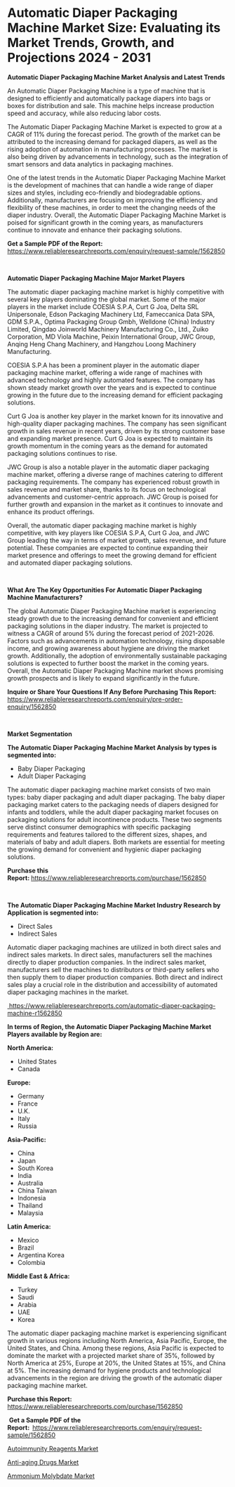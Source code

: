 <p><h1>Automatic Diaper Packaging Machine Market Size: Evaluating its Market Trends, Growth, and Projections 2024 - 2031</h1></p><p><strong>Automatic Diaper Packaging Machine Market Analysis and Latest Trends</strong></p>
<p><p>An Automatic Diaper Packaging Machine is a type of machine that is designed to efficiently and automatically package diapers into bags or boxes for distribution and sale. This machine helps increase production speed and accuracy, while also reducing labor costs.</p><p>The Automatic Diaper Packaging Machine Market is expected to grow at a CAGR of 11% during the forecast period. The growth of the market can be attributed to the increasing demand for packaged diapers, as well as the rising adoption of automation in manufacturing processes. The market is also being driven by advancements in technology, such as the integration of smart sensors and data analytics in packaging machines.</p><p>One of the latest trends in the Automatic Diaper Packaging Machine Market is the development of machines that can handle a wide range of diaper sizes and styles, including eco-friendly and biodegradable options. Additionally, manufacturers are focusing on improving the efficiency and flexibility of these machines, in order to meet the changing needs of the diaper industry. Overall, the Automatic Diaper Packaging Machine Market is poised for significant growth in the coming years, as manufacturers continue to innovate and enhance their packaging solutions.</p></p>
<p><strong>Get a Sample PDF of the Report:&nbsp;</strong> <a href="https://www.reliableresearchreports.com/enquiry/request-sample/1562850">https://www.reliableresearchreports.com/enquiry/request-sample/1562850</a></p>
<p>&nbsp;</p>
<p><strong>Automatic Diaper Packaging Machine Major Market Players</strong></p>
<p><p>The automatic diaper packaging machine market is highly competitive with several key players dominating the global market. Some of the major players in the market include COESIA S.P.A, Curt G Joa, Delta SRL Unipersonale, Edson Packaging Machinery Ltd, Fameccanica Data SPA, GDM S.P.A., Optima Packaging Group Gmbh, Welldone (China) Industry Limited, Qingdao Joinworld Machinery Manufacturing Co., Ltd., Zuiko Corporation, MD Viola Machine, Peixin International Group, JWC Group, Anqing Heng Chang Machinery, and Hangzhou Loong Machinery Manufacturing.</p><p>COESIA S.P.A has been a prominent player in the automatic diaper packaging machine market, offering a wide range of machines with advanced technology and highly automated features. The company has shown steady market growth over the years and is expected to continue growing in the future due to the increasing demand for efficient packaging solutions.</p><p>Curt G Joa is another key player in the market known for its innovative and high-quality diaper packaging machines. The company has seen significant growth in sales revenue in recent years, driven by its strong customer base and expanding market presence. Curt G Joa is expected to maintain its growth momentum in the coming years as the demand for automated packaging solutions continues to rise.</p><p>JWC Group is also a notable player in the automatic diaper packaging machine market, offering a diverse range of machines catering to different packaging requirements. The company has experienced robust growth in sales revenue and market share, thanks to its focus on technological advancements and customer-centric approach. JWC Group is poised for further growth and expansion in the market as it continues to innovate and enhance its product offerings.</p><p>Overall, the automatic diaper packaging machine market is highly competitive, with key players like COESIA S.P.A, Curt G Joa, and JWC Group leading the way in terms of market growth, sales revenue, and future potential. These companies are expected to continue expanding their market presence and offerings to meet the growing demand for efficient and automated diaper packaging solutions.</p></p>
<p>&nbsp;</p>
<p><strong>What Are The Key Opportunities For Automatic Diaper Packaging Machine Manufacturers?</strong></p>
<p><p>The global Automatic Diaper Packaging Machine market is experiencing steady growth due to the increasing demand for convenient and efficient packaging solutions in the diaper industry. The market is projected to witness a CAGR of around 5% during the forecast period of 2021-2026. Factors such as advancements in automation technology, rising disposable income, and growing awareness about hygiene are driving the market growth. Additionally, the adoption of environmentally sustainable packaging solutions is expected to further boost the market in the coming years. Overall, the Automatic Diaper Packaging Machine market shows promising growth prospects and is likely to expand significantly in the future.</p></p>
<p><strong>Inquire or Share Your Questions If Any Before Purchasing This Report:</strong> <a href="https://www.reliableresearchreports.com/enquiry/pre-order-enquiry/1562850">https://www.reliableresearchreports.com/enquiry/pre-order-enquiry/1562850</a></p>
<p>&nbsp;</p>
<p><strong>Market Segmentation</strong></p>
<p><strong>The Automatic Diaper Packaging Machine Market Analysis by types is segmented into:</strong></p>
<p><ul><li>Baby Diaper Packaging</li><li>Adult Diaper Packaging</li></ul></p>
<p><p>The automatic diaper packaging machine market consists of two main types: baby diaper packaging and adult diaper packaging. The baby diaper packaging market caters to the packaging needs of diapers designed for infants and toddlers, while the adult diaper packaging market focuses on packaging solutions for adult incontinence products. These two segments serve distinct consumer demographics with specific packaging requirements and features tailored to the different sizes, shapes, and materials of baby and adult diapers. Both markets are essential for meeting the growing demand for convenient and hygienic diaper packaging solutions.</p></p>
<p><strong>Purchase this Report:&nbsp;</strong><a href="https://www.reliableresearchreports.com/purchase/1562850">https://www.reliableresearchreports.com/purchase/1562850</a></p>
<p>&nbsp;</p>
<p><strong>The Automatic Diaper Packaging Machine Market Industry Research by Application is segmented into:</strong></p>
<p><ul><li>Direct Sales</li><li>Indirect Sales</li></ul></p>
<p><p>Automatic diaper packaging machines are utilized in both direct sales and indirect sales markets. In direct sales, manufacturers sell the machines directly to diaper production companies. In the indirect sales market, manufacturers sell the machines to distributors or third-party sellers who then supply them to diaper production companies. Both direct and indirect sales play a crucial role in the distribution and accessibility of automated diaper packaging machines in the market.</p></p>
<p><a href="https://www.reliableresearchreports.com/automatic-diaper-packaging-machine-r1562850">&nbsp;https://www.reliableresearchreports.com/automatic-diaper-packaging-machine-r1562850</a></p>
<p><strong>In terms of Region, the Automatic Diaper Packaging Machine Market Players available by Region are:</strong></p>
<p>
    <p> <strong> North America: </strong>
        <ul>
            <li>United States</li>
            <li>Canada</li>
        </ul>
        </p> 
    <p> <strong> Europe: </strong>
        <ul>
            <li>Germany</li>
            <li>France</li>
            <li>U.K.</li>
            <li>Italy</li>
            <li>Russia</li>
        </ul>
        </p> 
    <p> <strong> Asia-Pacific: </strong>
        <ul>
            <li>China</li>
            <li>Japan</li>
            <li>South Korea</li>
            <li>India</li>
            <li>Australia</li>
            <li>China Taiwan</li>
            <li>Indonesia</li>
            <li>Thailand</li>
            <li>Malaysia</li>
        </ul>
        </p> 
    <p> <strong> Latin America: </strong>
        <ul>
            <li>Mexico</li>
            <li>Brazil</li>
            <li>Argentina Korea</li>
            <li>Colombia</li>
        </ul>
        </p> 
    <p> <strong> Middle East & Africa: </strong>
        <ul>
            <li>Turkey</li>
            <li>Saudi</li>
            <li>Arabia</li>
            <li>UAE</li>
            <li>Korea</li>
        </ul>
    </p>
    </p>
<p><p>The automatic diaper packaging machine market is experiencing significant growth in various regions including North America, Asia Pacific, Europe, the United States, and China. Among these regions, Asia Pacific is expected to dominate the market with a projected market share of 35%, followed by North America at 25%, Europe at 20%, the United States at 15%, and China at 5%. The increasing demand for hygiene products and technological advancements in the region are driving the growth of the automatic diaper packaging machine market.</p></p>
<p><strong>Purchase this Report: </strong><a href="https://www.reliableresearchreports.com/purchase/1562850">https://www.reliableresearchreports.com/purchase/1562850</a></p>
<p>&nbsp;<strong>Get a Sample PDF of the Report:&nbsp;&nbsp;</strong><a href="https://www.reliableresearchreports.com/enquiry/request-sample/1562850">https://www.reliableresearchreports.com/enquiry/request-sample/1562850</a></p>
<p><strong></strong></p>
<p><p><a href="https://full-wildebeest-80b.notion.site/Autoimmunity-Reagents-Market-Insights-into-Market-CAGR-Market-Trends-and-Growth-Strategies-a76ea1abff47418681da9df91e5f4c3a">Autoimmunity Reagents Market</a></p><p><a href="https://pretty-mail-caf.notion.site/Anti-aging-Drugs-Market-Trends-Forecast-and-Competitive-Analysis-to-2031-a5e850a9881448c881acd83dbebff07b">Anti-aging Drugs Market</a></p><p><a href="https://silk-columnist-571.notion.site/Analyzing-Ammonium-Molybdate-Market-Global-Industry-Perspective-and-Forecast-2024-to-2031-73f019f1da6c4e68b6203233f8911d1a">Ammonium Molybdate Market</a></p></p>